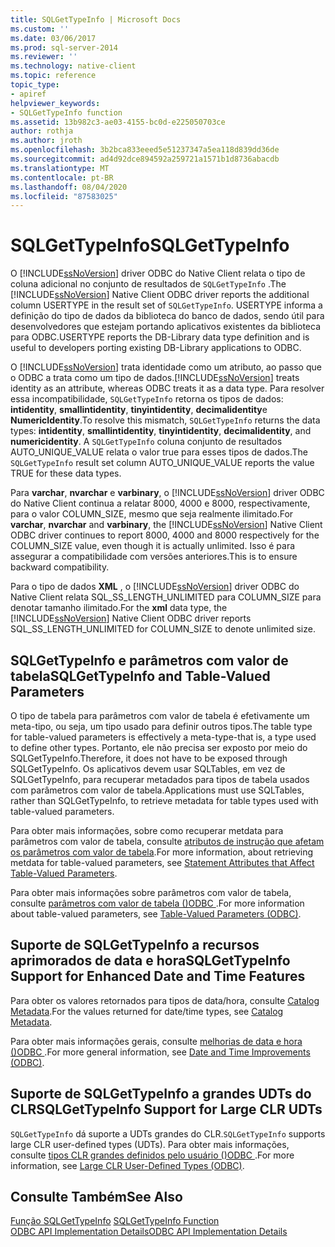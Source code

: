 ```yaml
---
title: SQLGetTypeInfo | Microsoft Docs
ms.custom: ''
ms.date: 03/06/2017
ms.prod: sql-server-2014
ms.reviewer: ''
ms.technology: native-client
ms.topic: reference
topic_type:
- apiref
helpviewer_keywords:
- SQLGetTypeInfo function
ms.assetid: 13b982c3-ae03-4155-bc0d-e225050703ce
author: rothja
ms.author: jroth
ms.openlocfilehash: 3b2bca833eeed5e51237347a5ea118d839dd36de
ms.sourcegitcommit: ad4d92dce894592a259721a1571b1d8736abacdb
ms.translationtype: MT
ms.contentlocale: pt-BR
ms.lasthandoff: 08/04/2020
ms.locfileid: "87583025"
---
```

# <a name="sqlgettypeinfo"></a><span data-ttu-id="4f01f-102">SQLGetTypeInfo</span><span class="sxs-lookup"><span data-stu-id="4f01f-102">SQLGetTypeInfo</span></span>
  <span data-ttu-id="4f01f-103">O [!INCLUDE[ssNoVersion](../../includes/ssnoversion-md.md)] driver ODBC do Native Client relata o tipo de coluna adicional no conjunto de resultados de `SQLGetTypeInfo` .</span><span class="sxs-lookup"><span data-stu-id="4f01f-103">The [!INCLUDE[ssNoVersion](../../includes/ssnoversion-md.md)] Native Client ODBC driver reports the additional column USERTYPE in the result set of `SQLGetTypeInfo`.</span></span> <span data-ttu-id="4f01f-104">USERTYPE informa a definição do tipo de dados da biblioteca do banco de dados, sendo útil para desenvolvedores que estejam portando aplicativos existentes da biblioteca para ODBC.</span><span class="sxs-lookup"><span data-stu-id="4f01f-104">USERTYPE reports the DB-Library data type definition and is useful to developers porting existing DB-Library applications to ODBC.</span></span>  
  
 <span data-ttu-id="4f01f-105">O [!INCLUDE[ssNoVersion](../../includes/ssnoversion-md.md)] trata identidade como um atributo, ao passo que o ODBC a trata como um tipo de dados.</span><span class="sxs-lookup"><span data-stu-id="4f01f-105">[!INCLUDE[ssNoVersion](../../includes/ssnoversion-md.md)] treats identity as an attribute, whereas ODBC treats it as a data type.</span></span> <span data-ttu-id="4f01f-106">Para resolver essa incompatibilidade, `SQLGetTypeInfo` retorna os tipos de dados: **intidentity**, **smallintidentity**, **tinyintidentity**, **decimalidentity**e **NumericIdentity**.</span><span class="sxs-lookup"><span data-stu-id="4f01f-106">To resolve this mismatch, `SQLGetTypeInfo` returns the data types: **intidentity**, **smallintidentity**, **tinyintidentity**, **decimalidentity**, and **numericidentity**.</span></span> <span data-ttu-id="4f01f-107">A `SQLGetTypeInfo` coluna conjunto de resultados AUTO_UNIQUE_VALUE relata o valor true para esses tipos de dados.</span><span class="sxs-lookup"><span data-stu-id="4f01f-107">The `SQLGetTypeInfo` result set column AUTO_UNIQUE_VALUE reports the value TRUE for these data types.</span></span>  
  
 <span data-ttu-id="4f01f-108">Para **varchar**, **nvarchar** e **varbinary**, o [!INCLUDE[ssNoVersion](../../includes/ssnoversion-md.md)] driver ODBC do Native Client continua a relatar 8000, 4000 e 8000, respectivamente, para o valor COLUMN_SIZE, mesmo que seja realmente ilimitado.</span><span class="sxs-lookup"><span data-stu-id="4f01f-108">For **varchar**, **nvarchar** and **varbinary**, the [!INCLUDE[ssNoVersion](../../includes/ssnoversion-md.md)] Native Client ODBC driver continues to report 8000, 4000 and 8000 respectively for the COLUMN_SIZE value, even though it is actually unlimited.</span></span> <span data-ttu-id="4f01f-109">Isso é para assegurar a compatibilidade com versões anteriores.</span><span class="sxs-lookup"><span data-stu-id="4f01f-109">This is to ensure backward compatibility.</span></span>  
  
 <span data-ttu-id="4f01f-110">Para o tipo de dados **XML** , o [!INCLUDE[ssNoVersion](../../includes/ssnoversion-md.md)] driver ODBC do Native Client relata SQL_SS_LENGTH_UNLIMITED para COLUMN_SIZE para denotar tamanho ilimitado.</span><span class="sxs-lookup"><span data-stu-id="4f01f-110">For the **xml** data type, the [!INCLUDE[ssNoVersion](../../includes/ssnoversion-md.md)] Native Client ODBC driver reports SQL_SS_LENGTH_UNLIMITED for COLUMN_SIZE to denote unlimited size.</span></span>  
  
## <a name="sqlgettypeinfo-and-table-valued-parameters"></a><span data-ttu-id="4f01f-111">SQLGetTypeInfo e parâmetros com valor de tabela</span><span class="sxs-lookup"><span data-stu-id="4f01f-111">SQLGetTypeInfo and Table-Valued Parameters</span></span>  
 <span data-ttu-id="4f01f-112">O tipo de tabela para parâmetros com valor de tabela é efetivamente um meta-tipo, ou seja, um tipo usado para definir outros tipos.</span><span class="sxs-lookup"><span data-stu-id="4f01f-112">The table type for table-valued parameters is effectively a meta-type-that is, a type used to define other types.</span></span> <span data-ttu-id="4f01f-113">Portanto, ele não precisa ser exposto por meio do SQLGetTypeInfo.</span><span class="sxs-lookup"><span data-stu-id="4f01f-113">Therefore, it does not have to be exposed through SQLGetTypeInfo.</span></span> <span data-ttu-id="4f01f-114">Os aplicativos devem usar SQLTables, em vez de SQLGetTypeInfo, para recuperar metadados para tipos de tabela usados com parâmetros com valor de tabela.</span><span class="sxs-lookup"><span data-stu-id="4f01f-114">Applications must use SQLTables, rather than SQLGetTypeInfo, to retrieve metadata for table types used with table-valued parameters.</span></span>  
  
 <span data-ttu-id="4f01f-115">Para obter mais informações, sobre como recuperar metdata para parâmetros com valor de tabela, consulte [atributos de instrução que afetam os parâmetros com valor de tabela](../native-client-odbc-table-valued-parameters/statement-attributes-that-affect-table-valued-parameters.md).</span><span class="sxs-lookup"><span data-stu-id="4f01f-115">For more information, about retrieving metdata for table-valued parameters, see [Statement Attributes that Affect Table-Valued Parameters](../native-client-odbc-table-valued-parameters/statement-attributes-that-affect-table-valued-parameters.md).</span></span>  
  
 <span data-ttu-id="4f01f-116">Para obter mais informações sobre parâmetros com valor de tabela, consulte [parâmetros com valor de tabela &#40;&#41;ODBC ](../native-client-odbc-table-valued-parameters/table-valued-parameters-odbc.md).</span><span class="sxs-lookup"><span data-stu-id="4f01f-116">For more information about table-valued parameters, see [Table-Valued Parameters &#40;ODBC&#41;](../native-client-odbc-table-valued-parameters/table-valued-parameters-odbc.md).</span></span>  
  
## <a name="sqlgettypeinfo-support-for-enhanced-date-and-time-features"></a><span data-ttu-id="4f01f-117">Suporte de SQLGetTypeInfo a recursos aprimorados de data e hora</span><span class="sxs-lookup"><span data-stu-id="4f01f-117">SQLGetTypeInfo Support for Enhanced Date and Time Features</span></span>  
 <span data-ttu-id="4f01f-118">Para obter os valores retornados para tipos de data/hora, consulte [Catalog Metadata](../native-client-odbc-date-time/metadata-catalog.md).</span><span class="sxs-lookup"><span data-stu-id="4f01f-118">For the values returned for date/time types, see [Catalog Metadata](../native-client-odbc-date-time/metadata-catalog.md).</span></span>  
  
 <span data-ttu-id="4f01f-119">Para obter mais informações gerais, consulte [melhorias de data e hora &#40;&#41;ODBC ](../native-client-odbc-date-time/date-and-time-improvements-odbc.md).</span><span class="sxs-lookup"><span data-stu-id="4f01f-119">For more general information, see [Date and Time Improvements &#40;ODBC&#41;](../native-client-odbc-date-time/date-and-time-improvements-odbc.md).</span></span>  
  
## <a name="sqlgettypeinfo-support-for-large-clr-udts"></a><span data-ttu-id="4f01f-120">Suporte de SQLGetTypeInfo a grandes UDTs do CLR</span><span class="sxs-lookup"><span data-stu-id="4f01f-120">SQLGetTypeInfo Support for Large CLR UDTs</span></span>  
 <span data-ttu-id="4f01f-121">`SQLGetTypeInfo` dá suporte a UDTs grandes do CLR.</span><span class="sxs-lookup"><span data-stu-id="4f01f-121">`SQLGetTypeInfo` supports large CLR user-defined types (UDTs).</span></span> <span data-ttu-id="4f01f-122">Para obter mais informações, consulte [tipos CLR grandes definidos pelo usuário &#40;&#41;ODBC ](../native-client/odbc/large-clr-user-defined-types-odbc.md).</span><span class="sxs-lookup"><span data-stu-id="4f01f-122">For more information, see [Large CLR User-Defined Types &#40;ODBC&#41;](../native-client/odbc/large-clr-user-defined-types-odbc.md).</span></span>  
  
## <a name="see-also"></a><span data-ttu-id="4f01f-123">Consulte Também</span><span class="sxs-lookup"><span data-stu-id="4f01f-123">See Also</span></span>  
 <span data-ttu-id="4f01f-124">[Função SQLGetTypeInfo](https://go.microsoft.com/fwlink/?LinkId=59356) </span><span class="sxs-lookup"><span data-stu-id="4f01f-124">[SQLGetTypeInfo Function](https://go.microsoft.com/fwlink/?LinkId=59356) </span></span>  
 [<span data-ttu-id="4f01f-125">ODBC API Implementation Details</span><span class="sxs-lookup"><span data-stu-id="4f01f-125">ODBC API Implementation Details</span></span>](odbc-api-implementation-details.md)  
  
  

